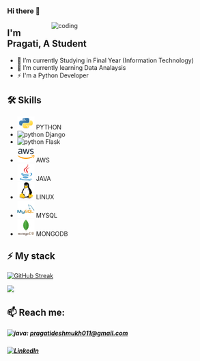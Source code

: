 ### Hi there 👋 
<img align="right" alt="coding" width="400" src="https://user-images.githubusercontent.com/74038190/221352975-94759904-aa4c-4032-a8ab-b546efb9c478.gif">

## I'm Pragati, A Student 

<!--
**Pro-18/Pro-18** is a ✨ _special_ ✨ repository because its `README.md` (this file) appears on your GitHub profile.-->
- 🔭 I’m currently Studying in Final Year (Information Technology)
- 🌱 I’m currently learning Data Analaysis 
- ⚡ I'm a Python Developer
  
## 🛠 Skills
- <img src="https://raw.githubusercontent.com/devicons/devicon/master/icons/python/python-original.svg" alt="python" width="40" height="30"/> PYTHON
-  <img src="https://cdn.worldvectorlogo.com/logos/django.svg" alt="python" width="30" height="20"/> Django
-  <img src="https://cms-assets.tutsplus.com/uploads/users/30/posts/16037/preview_image/flask.png" alt="python" width="30" height="30"/> Flask   
-  <img src="https://raw.githubusercontent.com/devicons/devicon/master/icons/amazonwebservices/amazonwebservices-original-wordmark.svg" alt="aws" width="40" height="40"/> AWS
- <img src="https://raw.githubusercontent.com/devicons/devicon/master/icons/java/java-original.svg" alt="java" width="40" height="40"/> JAVA
- <img src="https://raw.githubusercontent.com/devicons/devicon/master/icons/linux/linux-original.svg" alt="linux" width="40" height="40"/> LINUX
- <img src="https://raw.githubusercontent.com/devicons/devicon/master/icons/mysql/mysql-original-wordmark.svg" alt="mysql" width="40" height="40"/>  MYSQL
-  <img src="https://raw.githubusercontent.com/devicons/devicon/master/icons/mongodb/mongodb-original-wordmark.svg" alt="mongodb" width="40" height="40"/> MONGODB

  
## ⚡ My stack

[![GitHub Streak](https://streak-stats.demolab.com?user=Pragati-Deshmukh011)](https://git.io/streak-stats)

<img src="https://github-readme-stats.vercel.app/api/top-langs/?username=Pragati-Deshmukh011"/>


## 📫 Reach me:
##### <img src="https://upload.wikimedia.org/wikipedia/commons/7/7e/Gmail_icon_%282020%29.svg" alt="java" width="30" height="30"/>: pragatideshmukh011@gmail.com
##### [![LinkedIn](https://img.shields.io/badge/LinkedIn-%230077B5.svg?style=flat&logo=linkedin&logoColor=white)](www.linkedin.com/in/pragati-deshmukh-56080a222)






